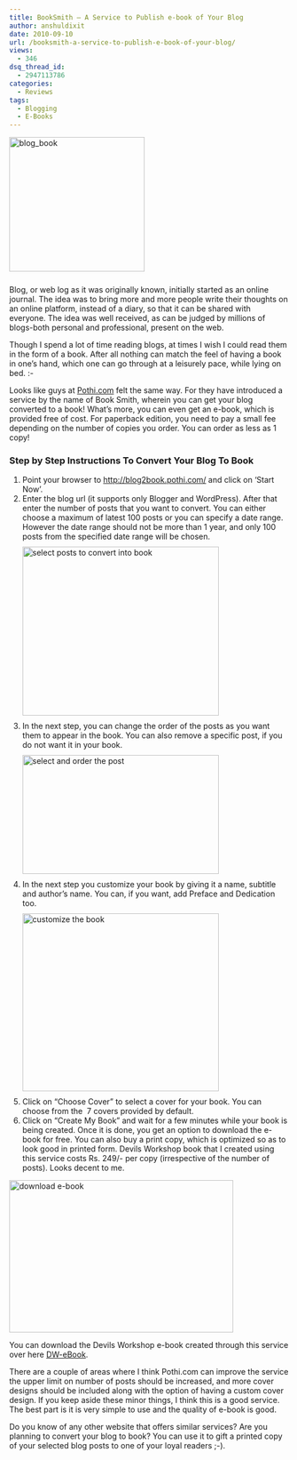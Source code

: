 ```yaml
---
title: BookSmith – A Service to Publish e-book of Your Blog
author: anshuldixit
date: 2010-09-10
url: /booksmith-a-service-to-publish-e-book-of-your-blog/
views:
  - 346
dsq_thread_id:
  - 2947113786
categories:
  - Reviews
tags:
  - Blogging
  - E-Books
---
```

[<img class="wp-image-52690" style="margin: 0px 10px 10px 0px;border: 0px" src="http://cdn.devilsworkshop.org/files/2010/09/blog_book_thumb.jpg" border="0" alt="blog_book" width="244" height="242" />][1]

Blog, or web log as it was originally known, initially started as an online journal. The idea was to bring more and more people write their thoughts on an online platform, instead of a diary, so that it can be shared with everyone. The idea was well received, as can be judged by millions of blogs-both personal and professional, present on the web.

Though I spend a lot of time reading blogs, at times I wish I could read them in the form of a book. After all nothing can match the feel of having a book in one’s hand, which one can go through at a leisurely pace, while lying on bed. <img src="http://devilsworkshop.org/wp-includes/images/smilies/simple-smile.png" alt=":-)" class="wp-smiley" style="height: 1em; max-height: 1em;" />

Looks like guys at <a href="http://www.pothi.com" onclick="_gaq.push(['_trackEvent', 'outbound-article', 'http://www.pothi.com', 'Pothi.com']);" >Pothi.com</a> felt the same way. For they have introduced a service by the name of Book Smith, wherein you can get your blog converted to a book! What’s more, you can even get an e-book, which is provided free of cost. For paperback edition, you need to pay a small fee depending on the number of copies you order. You can order as less as 1 copy!

### Step by Step Instructions To Convert Your Blog To Book

  1. Point your browser to <a href="http://blog2book.pothi.com/" onclick="_gaq.push(['_trackEvent', 'outbound-article', 'http://blog2book.pothi.com/', 'http://blog2book.pothi.com/']);" >http://blog2book.pothi.com/</a> and click on ‘Start Now’.
  2. Enter the blog url (it supports only Blogger and WordPress). After that enter the number of posts that you want to convert. You can either choose a maximum of latest 100 posts or you can specify a date range. However the date range should not be more than 1 year, and only 100 posts from the specified date range will be chosen.  
    [<img style="margin: 10px 0px;border-width: 0px" src="http://cdn.devilsworkshop.org/files/2010/09/selectpoststoconvertintobook_thumb.jpg" border="0" alt="select posts to convert into book" width="354" height="304" />][2]
  3. In the next step, you can change the order of the posts as you want them to appear in the book. You can also remove a specific post, if you do not want it in your book.[<img style="margin: 10px 0px;border-width: 0px" src="http://cdn.devilsworkshop.org/files/2010/09/selectandorderthepost_thumb.jpg" border="0" alt="select and order the post" width="354" height="214" />][3]
  4. In the next step you customize your book by giving it a name, subtitle and author’s name. You can, if you want, add Preface and Dedication too.  
    [<img style="margin: 10px 0px;border-width: 0px" src="http://cdn.devilsworkshop.org/files/2010/09/customizethebook_thumb.jpg" border="0" alt="customize the book" width="354" height="320" />][4]
  5. Click on “Choose Cover” to select a cover for your book. You can choose from the  7 covers provided by default.
  6. Click on “Create My Book” and wait for a few minutes while your book is being created. Once it is done, you get an option to download the e-book for free. You can also buy a print copy, which is optimized so as to look good in printed form. Devils Workshop book that I created using this service costs Rs. 249/- per copy (irrespective of the number of posts). Looks decent to me.

[<img style="border-width: 0px" src="http://cdn.devilsworkshop.org/files/2010/09/downloadebook_thumb.jpg" border="0" alt="download e-book" width="404" height="274" />][5]

You can download the Devils Workshop e-book created through this service over here [DW-eBook][6].

There are a couple of areas where I think Pothi.com can improve the service the upper limit on number of posts should be increased, and more cover designs should be included along with the option of having a custom cover design. If you keep aside these minor things, I think this is a good service. The best part is it is very simple to use and the quality of e-book is good.

Do you know of any other website that offers similar services? Are you planning to convert your blog to book? You can use it to gift a printed copy of your selected blog posts to one of your loyal readers ;-).

 [1]: http://cdn.devilsworkshop.org/files/2010/09/blog_book.jpg
 [2]: http://cdn.devilsworkshop.org/files/2010/09/selectpoststoconvertintobook.jpg
 [3]: http://cdn.devilsworkshop.org/files/2010/09/selectandorderthepost.jpg
 [4]: http://cdn.devilsworkshop.org/files/2010/09/customizethebook.jpg
 [5]: http://cdn.devilsworkshop.org/files/2010/09/downloadebook.jpg
 [6]: http://cdn.devilsworkshop.org/files/2010/09/DW-eBook.zip
